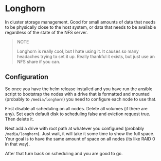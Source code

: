 # Longhorn

In cluster storage management. Good for small amounts of data that needs to be
physically close to the host system, or data that needs to be available regardless
of the state of the NFS server.

> NOTE
> 
> Longhorn is really cool, but I hate using it. It causes so many headaches trying
> to set it up. Really thankful it exists, but just use an NFS share if you can.

## Configuration

So once you have the helm release installed and you have run the ansible 
script to bootstrap the nodes with a drive that is formatted and mounted
(probably to `/media/longhorn`) you need to configure each node to use that.

First disable all scheduling on all nodes. Delete all volumes (if there are any).
Set each default disk to scheduling false and eviction request true. Then delete it.

Next add a drive with root path at whatever you configured (probably `/media/longhorn`).
Just wait, it will take it some time to show the full space. Your goal is 
to have the same amount of space on all nodes (its like RAID 0 in that way).

After that turn back on scheduling and you are good to go.

